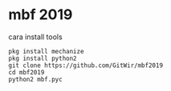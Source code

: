 # mbf 2019
cara install tools
```
pkg install mechanize
pkg install python2
git clone https://github.com/GitWir/mbf2019
cd mbf2019
python2 mbf.pyc
```
